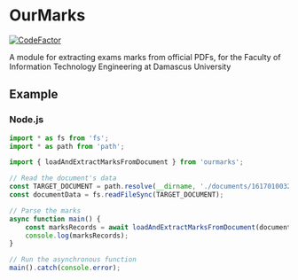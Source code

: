 
# OurMarks

[![CodeFactor](https://www.codefactor.io/repository/github/rami-sabbagh/ourmarks/badge/master)](https://www.codefactor.io/repository/github/rami-sabbagh/ourmarks/overview/master)

A module for extracting exams marks from official PDFs, for the Faculty of Information Technology Engineering at Damascus University

## Example

### Node.js

```ts
import * as fs from 'fs';
import * as path from 'path';

import { loadAndExtractMarksFromDocument } from 'ourmarks';

// Read the document's data
const TARGET_DOCUMENT = path.resolve(__dirname, './documents/1617010032_programming 3 -2-f1-2021.pdf');
const documentData = fs.readFileSync(TARGET_DOCUMENT);

// Parse the marks
async function main() {
    const marksRecords = await loadAndExtractMarksFromDocument(documentData);
    console.log(marksRecords);
}

// Run the asynchronous function
main().catch(console.error);
```

